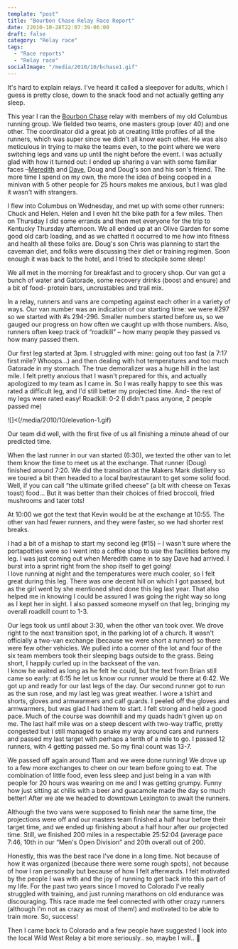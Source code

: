 ```yaml
---
template: "post"
title: "Bourbon Chase Relay Race Report"
date: 22010-10-28T22:07:39-06:00
draft: false
category: "Relay race"
tags:
  - "Race reports"
  - "Relay race"
socialImage: "/media/2010/10/bchase1.gif"
---
```




It's hard to explain relays. I've heard it called a sleepover for adults, which I guess is pretty close, down to the snack food and not actually getting any sleep.

This year I ran the [Bourbon Chase](http://bourbonchase.com/) relay with members of my old Columbus running group. We fielded two teams, one masters group (over 40) and one other. The coordinator did a great job at creating little profiles of all the runners, which was super since we didn't all know each other. He was also meticulous in trying to make the teams even, to the point where we were switching legs and vans up until the night before the event. I was actually glad with how it turned out: I ended up sharing a van with some familiar faces &#8211;[Meredith](http://meredithrunningworld.blogspot.com/) and [Dave](http://notesandlines.blogspot.com/), Doug and Doug's son and his son's friend. The more time I spend on my own, the more the idea of being cooped in a minivan with 5 other people for 25 hours makes me anxious, but I was glad it wasn't with strangers.

I flew into Columbus on Wednesday, and met up with some other runners: Chuck and Helen. Helen and I even hit the bike path for a few miles. Then on Thursday I did some errands and then met everyone for the trip to Kentucky Thursday afternoon. We all ended up at an Olive Garden for some good old carb loading, and as we chatted it occurred to me how into fitness and health all these folks are. Doug's son Chris was planning to start the caveman diet, and folks were discussing their diet or training regimen. Soon enough it was back to the hotel, and I tried to stockpile some sleep!

We all met in the morning for breakfast and to grocery shop. Our van got a bunch of water and Gatorade, some recovery drinks (boost and ensure) and a bit of food- protein bars, uncrustables and trail mix.

In a relay, runners and vans are competing against each other in a variety of ways. Our van number was an indication of our starting time: we were #297 so we started with #s 294-296. Smaller numbers started before us, so we gauged our progress on how often we caught up with those numbers. Also, runners often keep track of &#8220;roadkill&#8221; &#8211; how many people they passed vs how many passed them.

Our first leg started at 3pm. I struggled with mine: going out too fast (a 7:17 first mile? Whoops&#8230;) and then dealing with hot temperatures and too much Gatorade in my stomach. The true demoralizer was a huge hill in the last mile. I felt pretty anxious that I wasn't prepared for this, and actually apologized to my team as I came in. So I was really happy to see this was rated a difficult leg, and I'd still better my projected time. And- the rest of my legs were rated easy! Roadkill: 0-2 (I didn't pass anyone, 2 people passed me)

![]<(/media/2010/10/elevation-1.gif)

Our team did well, with the first five of us all finishing a minute ahead of our predicted time.

When the last runner in our van started (6:30), we texted the other van to let them know the time to meet us at the exchange. That runner (Doug) finished around 7:20. We did the transition at the Makers Mark distillery so we toured a bit then headed to a local bar/restaurant to get some solid food. Well, if you can call &#8220;the ultimate grilled cheese&#8221; (a blt with cheese on Texas toast) food&#8230; But it was better than their choices of fried broccoli, fried mushrooms and tater tots!

At 10:00 we got the text that Kevin would be at the exchange at 10:55. The other van had fewer runners, and they were faster, so we had shorter rest breaks.

I had a bit of a mishap to start my second leg (#15) &#8211; I wasn't sure where the portapotties were so I went into a coffee shop to use the facilities before my leg. I was just coming out when Meredith came in to say Dave had arrived. I burst into a sprint right from the shop itself to get going!  
I love running at night and the temperatures were much cooler, so I felt great during this leg. There was one decent hill on which I got passed, but as the girl went by she mentioned shed done this leg last year. That also helped me in knowing I could be assured I was going the right way so long as I kept her in sight. I also passed someone myself on that leg, bringing my overall roadkill count to 1-3.

Our legs took us until about 3:30, when the other van took over. We drove right to the next transition spot, in the parking lot of a church. It wasn't officially a two-van exchange (because we were short a runner) so there were few other vehicles. We pulled into a corner of the lot and four of the six team members took their sleeping bags outside to the grass. Being short, I happily curled up in the backseat of the van.  
I know he waited as long as he felt he could, but the text from Brian still came so early: at 6:15 he let us know our runner would be there at 6:42. We got up and ready for our last legs of the day. Our second runner got to run as the sun rose, and my last leg was great weather. I wore a tshirt and shorts, gloves and armwarmers and calf guards. I peeled off the gloves and armwarmers, but was glad I had them to start. I felt strong and held a good pace. Much of the course was downhill and my quads hadn't given up on me. The last half mile was on a steep descent with two-way traffic, pretty congested but I still managed to snake my way around cars and runners and passed my last target with perhaps a tenth of a mile to go. I passed 12 runners, with 4 getting passed me. So my final count was 13-7.

We passed off again around 11am and we were done running! We drove up to a few more exchanges to cheer on our team before going to eat. The combination of little food, even less sleep and just being in a van with people for 20 hours was wearing on me and I was getting grumpy. Funny how just sitting at chilis with a beer and guacamole made the day so much better! After we ate we headed to downtown Lexington to await the runners.

Although the two vans were supposed to finish near the same time, the projections were off and our masters team finished a half hour before their target time, and we ended up finishing about a half hour after our projected time. Still, we finished 200 miles in a respectable 25:52:04 (average pace 7:46, 10th in our &#8220;Men's Open Division&#8221; and 20th overall out of 200.

Honestly, this was the best race I've done in a long time. Not because of how it was organized (because there were some rough spots), not because of how I ran personally but because of how I felt afterwards. I felt motivated by the people I was with and the joy of running to get back into this part of my life. For the past two years since I moved to Colorado I've really struggled with training, and just running marathons on old endurance was discouraging. This race made me feel connected with other crazy runners (although I'm not as crazy as most of them!) and motivated to be able to train more. So, success! 

Then I came back to Colorado and a few people have suggested I look into the local Wild West Relay a bit more seriously.. so, maybe I will.. 🙂